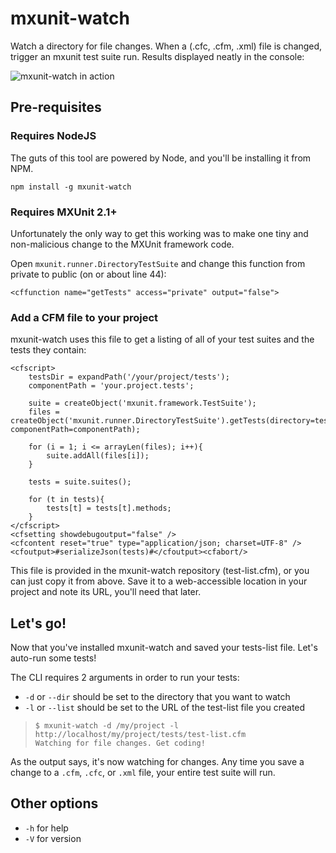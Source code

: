 # mxunit-watch

Watch a directory for file changes. When a (.cfc, .cfm, .xml) file is changed, trigger an mxunit test suite run. Results displayed neatly in the console:

![mxunit-watch in action](https://raw.github.com/atuttle/mxunit-watch/master/screenshot.png)

## Pre-requisites

### Requires NodeJS

The guts of this tool are powered by Node, and you'll be installing it from NPM.

    npm install -g mxunit-watch

### Requires MXUnit 2.1+

Unfortunately the only way to get this working was to make one tiny and non-malicious change to the MXUnit framework code.

Open `mxunit.runner.DirectoryTestSuite` and change this function from private to public (on or about line 44):

    <cffunction name="getTests" access="private" output="false">

### Add a CFM file to your project

mxunit-watch uses this file to get a listing of all of your test suites and the tests they contain:

	<cfscript>
		testsDir = expandPath('/your/project/tests');
		componentPath = 'your.project.tests';

		suite = createObject('mxunit.framework.TestSuite');
		files = createObject('mxunit.runner.DirectoryTestSuite').getTests(directory=testsDir, componentPath=componentPath);

		for (i = 1; i <= arrayLen(files); i++){
			suite.addAll(files[i]);
		}

		tests = suite.suites();

		for (t in tests){
			tests[t] = tests[t].methods;
		}
	</cfscript>
	<cfsetting showdebugoutput="false" />
	<cfcontent reset="true" type="application/json; charset=UTF-8" /><cfoutput>#serializeJson(tests)#</cfoutput><cfabort/>

This file is provided in the mxunit-watch repository (test-list.cfm), or you can just copy it from above. Save it to a web-accessible location in your project and note its URL, you'll need that later.

## Let's go!

Now that you've installed mxunit-watch and saved your tests-list file. Let's auto-run some tests!

The CLI requires 2 arguments in order to run your tests:

* `-d` or `--dir` should be set to the directory that you want to watch
* `-l` or `--list` should be set to the URL of the test-list file you created


>     $ mxunit-watch -d /my/project -l http://localhost/my/project/tests/test-list.cfm
>     Watching for file changes. Get coding!

As the output says, it's now watching for changes. Any time you save a change to a `.cfm`, `.cfc`, or `.xml` file, your entire test suite will run.

## Other options

* `-h` for help
* `-V` for version
